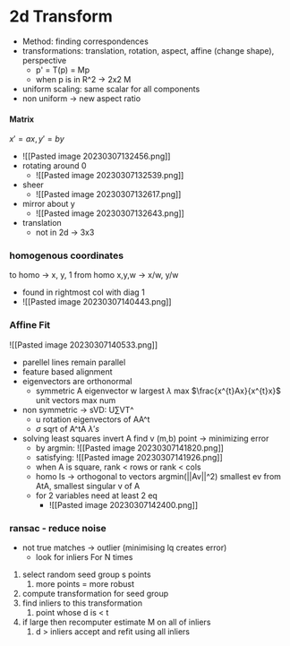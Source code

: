 # 2d Transform
* Method: finding correspondences
* transformations: translation, rotation, aspect, affine (change shape), perspective
	* p' = T(p) = Mp
	* when p is in R^2 -> 2x2 M
* uniform scaling: same scalar for all components
* non uniform -> new aspect ratio

#### Matrix
$x' = ax, y' = by$
* ![[Pasted image 20230307132456.png]]
* rotating around 0
	* ![[Pasted image 20230307132539.png]]
* sheer
	* ![[Pasted image 20230307132617.png]]
* mirror about y
	* ![[Pasted image 20230307132643.png]]
* translation
	* not in 2d -> 3x3
### homogenous coordinates
to homo -> x, y, 1
from homo x,y,w -> x/w, y/w
* found in rightmost col with diag 1
* ![[Pasted image 20230307140443.png]]
### Affine Fit
![[Pasted image 20230307140533.png]]
* parellel lines remain parallel
* feature based alignment
* eigenvectors are orthonormal
	* symmetric A eigenvector w largest $\lambda$ max $\frac{x^{t}Ax}{x^{t}x}$ unit vectors max num
* non symmetric -> sVD: U$\sum\limits$VT^
	* u rotation eigenvectors of AA^t
	* $\sigma$ sqrt of A^tA $\lambda's$
* solving least squares invert A find v (m,b) point -> minimizing error
	* by argmin: ![[Pasted image 20230307141820.png]]
	* satisfying: ![[Pasted image 20230307141926.png]]
	* when A is square, rank < rows or rank < cols
	* homo ls -> orthogonal to vectors argmin(||Av||^2) smallest ev from AtA, smallest singular v of A
	* for 2 variables need at least 2 eq
		* ![[Pasted image 20230307142400.png]]

### ransac - reduce noise
* not true matches -> outlier (minimising lq creates error)
	* look for inliers
For N times
1. select random seed group s points
	1. more points = more robust
2. compute transformation for seed group
3. find inliers to this transformation
	1. point whose d is < t
4. if large then recomputer estimate M on all of inliers
	1. d > inliers accept and refit using all inliers